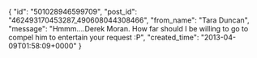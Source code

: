  {
   "id": "501028946599709",
   "post_id": "462493170453287_490608044308466",
   "from_name": "Tara Duncan",
   "message": "Hmmm....Derek Moran.  How far should I be willing to go to compel him to entertain your request :P",
   "created_time": "2013-04-09T01:58:09+0000"
 }
